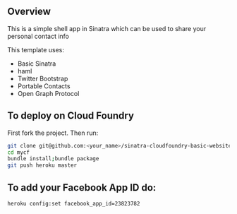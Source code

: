## Overview
This is a simple shell app in Sinatra which can be used to share your personal contact info

This template uses:

- Basic Sinatra
- haml
- Twitter Bootstrap
- Portable Contacts
- Open Graph Protocol

## To deploy on Cloud Foundry

First fork the project. Then run:

``` bash
git clone git@github.com:<your_name>/sinatra-cloudfoundry-basic-website.git mycf
cd mycf
bundle install;bundle package
git push heroku master
```

## To add your Facebook App ID do:

``` bash
heroku config:set facebook_app_id=23823782

```